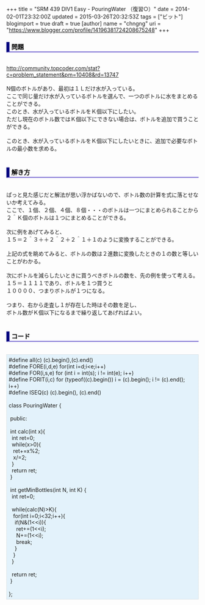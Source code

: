 +++
title = "SRM 439 DIV1 Easy - PouringWater （復習○）"
date = 2014-02-01T23:32:00Z
updated = 2015-03-26T20:32:53Z
tags = ["ビット"]
blogimport = true
draft = true
[author]
	name = "chngng"
	uri = "https://www.blogger.com/profile/14196381724208675248"
+++

<div dir="ltr" style="text-align: left;" trbidi="on"><h3 style="border-bottom: 2px solid slateblue; border-left: 8px solid navy; color: black; padding: 0px 0px 1px 5px;">問題 </h3><br /><a href="http://community.topcoder.com/stat?c=problem_statement&amp;pm=10408&amp;rd=13747" target="_blank">http://community.topcoder.com/stat?c=problem_statement&amp;pm=10408&amp;rd=13747</a><br /><br />N個のボトルがあり、最初は１Ｌだけ水が入っている。<br />ここで同じ量だけ水が入っているボトルを選んで、一つのボトルに水をまとめることができる。<br />このとき、水が入っているボトルをＫ個以下にしたい。<br />ただし現在のボトル数ではＫ個以下にできない場合は、ボトルを追加で買うことができる。<br /><br />このとき、水が入っているボトルをＫ個以下にしたいときに、追加で必要なボトルの最小数を求める。<br /><br /><h3 style="border-bottom: 2px solid slateblue; border-left: 8px solid navy; color: black; padding: 0px 0px 1px 5px;">解き方 </h3><br />ぱっと見た感じだと解法が思い浮かばないので、ボトル数の計算を式に落とせないか考えてみる。<br />ここで、１個、２個、４個、８個・・・のボトルは一つにまとめられることから<br />２＾Ｋ個のボトルは１つにまとめることができる。<br /><br />次に例をあげてみると、<br />１５＝２＾３＋＋２＾２＋２＾１＋１のように変換することができる。<br /><br />上記の式を眺めてみると、ボトルの数は２進数に変換したときの１の数と等しい<br />ことがわかる。<br /><br />次にボトルを減らしたいときに買うべきボトルの数を、先の例を使って考える。<br />１５＝１１１１であり、ボトルを１つ買うと<br />１００００、つまりボトルが１つになる。<br /><br />つまり、右から走査し１が存在した時はその数を足し、<br />ボトル数がＫ個以下になるまで繰り返してあげればよい。<br /><br /><h3 style="border-bottom: 2px solid slateblue; border-left: 8px solid navy; color: black; padding: 0px 0px 1px 5px;">コード </h3><br /><div style="background-color: #e3f2fb; border: 1px dotted #CCCCCC; padding: 5px;">#define all(c) (c).begin(),(c).end()<br />#define FORE(i,d,e) for(int i=d;i&lt;e;i++)<br />#define FOR(i,s,e) for (int i = int(s); i != int(e); i++)<br />#define FORIT(i,c) for (typeof((c).begin()) i = (c).begin(); i != (c).end(); i++)<br />#define ISEQ(c) (c).begin(), (c).end()<br /><br />class PouringWater {<br /><br /><span class="Apple-tab-span" style="white-space: pre;"> </span>public:<br /><br /><span class="Apple-tab-span" style="white-space: pre;"> </span>int calc(int x){<br /><span class="Apple-tab-span" style="white-space: pre;">  </span>int ret=0;<br /><span class="Apple-tab-span" style="white-space: pre;">  </span>while(x&gt;0){<br /><span class="Apple-tab-span" style="white-space: pre;">   </span>ret+=x%2;<br /><span class="Apple-tab-span" style="white-space: pre;">   </span>x/=2;<br /><span class="Apple-tab-span" style="white-space: pre;">  </span>}<br /><span class="Apple-tab-span" style="white-space: pre;">  </span>return ret;<br /><span class="Apple-tab-span" style="white-space: pre;"> </span>}<br /><br /><span class="Apple-tab-span" style="white-space: pre;"> </span>int getMinBottles(int N, int K) {<br /><span class="Apple-tab-span" style="white-space: pre;">  </span>int ret=0;<br /><br /><span class="Apple-tab-span" style="white-space: pre;">  </span>while(calc(N)&gt;K){<br /><span class="Apple-tab-span" style="white-space: pre;">   </span>for(int i=0;i&lt;32;i++){<br /><span class="Apple-tab-span" style="white-space: pre;">    </span>if(N&amp;(1&lt;&lt;i)){<br /><span class="Apple-tab-span" style="white-space: pre;">     </span>ret+=(1&lt;&lt;i);<br /><span class="Apple-tab-span" style="white-space: pre;">     </span>N+=(1&lt;&lt;i);<br /><span class="Apple-tab-span" style="white-space: pre;">     </span>break;<br /><span class="Apple-tab-span" style="white-space: pre;">    </span>}<br /><span class="Apple-tab-span" style="white-space: pre;">   </span>}<br /><span class="Apple-tab-span" style="white-space: pre;">  </span>}<br /><br /><span class="Apple-tab-span" style="white-space: pre;">  </span>return ret;<br /><span class="Apple-tab-span" style="white-space: pre;"> </span>}<br /><br />};</div></div>
